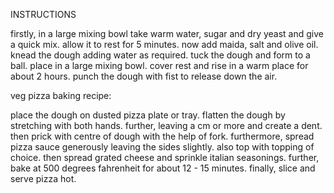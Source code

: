 INSTRUCTIONS
 
firstly, in a large mixing bowl take warm water, sugar and dry yeast and give a quick mix.
allow it to rest for 5 minutes.
now add maida, salt and olive oil.
knead the dough adding water as required.
tuck the dough and form to a ball. place in a large mixing bowl.
cover rest and rise in a warm place for about 2 hours.
punch the dough with fist to release down the air.

veg pizza baking recipe:

place the dough on dusted pizza plate or tray.
flatten the dough by stretching with both hands.
further, leaving a cm or more and create a dent.
then prick with centre of dough with the help of fork.
furthermore, spread pizza sauce generously leaving the sides slightly.
also top with topping of choice.
then spread grated cheese and sprinkle italian seasonings.
further, bake at 500 degrees fahrenheit for about 12 - 15 minutes.
finally, slice and serve pizza hot.